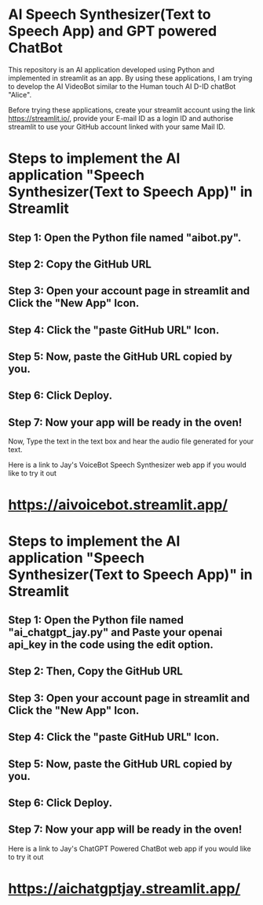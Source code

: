 # AI Speech Synthesizer(Text to Speech App) and GPT powered ChatBot

This repository is an AI application developed using Python and implemented in streamlit as an app. By using these applications, I am trying to develop the AI VideoBot similar to the Human touch AI D-ID chatBot "Alice".

Before trying these applications, create your streamlit account using the link https://streamlit.io/, provide your E-mail ID as a login ID  and authorise streamlit to use your GitHub account linked with your same Mail ID.

# Steps to implement the AI application "Speech Synthesizer(Text to Speech App)" in Streamlit

## Step 1: Open the Python file named "aibot.py".
## Step 2: Copy the GitHub URL 
## Step 3: Open your account page in streamlit and Click the "New App" Icon.
## Step 4: Click the "paste GitHub URL" Icon.
## Step 5: Now, paste the GitHub URL copied by you.
## Step 6: Click Deploy.
## Step 7: Now your app will be ready in the oven!

Now, Type the text in the text box and hear the audio file generated for your text.

Here is a link to Jay's VoiceBot Speech Synthesizer web app if you would like to try it out
# https://aivoicebot.streamlit.app/

# Steps to implement the AI application "Speech Synthesizer(Text to Speech App)" in Streamlit

## Step 1: Open the Python file named "ai_chatgpt_jay.py" and Paste your openai api_key in the code using the edit option.
## Step 2: Then, Copy the GitHub URL 
## Step 3: Open your account page in streamlit and Click the "New App" Icon.
## Step 4: Click the "paste GitHub URL" Icon.
## Step 5: Now, paste the GitHub URL copied by you.
## Step 6: Click Deploy.
## Step 7: Now your app will be ready in the oven!

Here is a link to Jay's ChatGPT Powered ChatBot web app if you would like to try it out
# https://aichatgptjay.streamlit.app/
